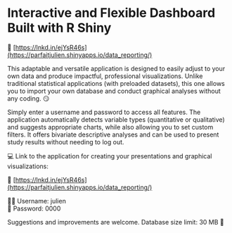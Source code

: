 # Interactive and Flexible Dashboard Built with R Shiny

🔗 [https://lnkd.in/ejYsR46s](https://parfaitjulien.shinyapps.io/data_reporting/)

This adaptable and versatile application is designed to easily adjust to your own data and produce impactful, professional visualizations. Unlike traditional statistical applications (with preloaded datasets), this one allows you to import your own database and conduct graphical analyses without any coding. 😏

Simply enter a username and password to access all features. The application automatically detects variable types (quantitative or qualitative) and suggests appropriate charts, while also allowing you to set custom filters. It offers bivariate descriptive analyses and can be used to present study results without needing to log out.

💻 Link to the application for creating your presentations and graphical visualizations:

🔗 [https://lnkd.in/ejYsR46s](https://parfaitjulien.shinyapps.io/data_reporting/)

🧑‍💻 Username: julien  
🔑 Password: 0000

Suggestions and improvements are welcome. Database size limit: 30 MB 🙌
